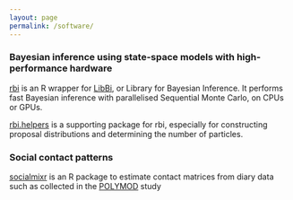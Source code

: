 ```yaml
---
layout: page
permalink: /software/
---
```


<h3>Bayesian inference using state-space models with high-performance hardware</h3>
<a href="https://cran.r-project.org/package=rbi" title="rbi">rbi</a> is an R wrapper for <a href="https://libbi.org" title="LibBi">LibBi</a>, or Library for Bayesian Inference. It performs fast Bayesian inference with parallelised Sequential Monte Carlo, on CPUs or GPUs.<br>

<a href="http://github.com/sbfnk/rbi.helpers" title="rbi.helpers">rbi.helpers</a> is a supporting package for rbi, especially for constructing proposal distributions and determining the number of particles.

<p>
<h3>Social contact patterns</h3>
<a href="http://github.com/sbfnk/socialmixr" title="socialmixr">socialmixr</a> is an R package to estimate contact matrices from diary data such as collected in the <a href="http://journals.plos.org/plosmedicine/article?id=10.1371/journal.pmed.0050074" title="POLYMOD">POLYMOD</a> study
